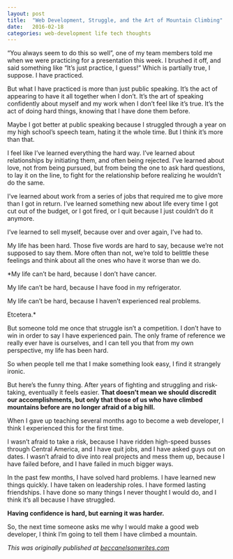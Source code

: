 ```yaml
---
layout: post
title:  "Web Development, Struggle, and the Art of Mountain Climbing"
date:   2016-02-18
categories: web-development life tech thoughts
---
```


“You always seem to do this so well”, one of my team members told me when we were practicing for a presentation this week.  I brushed it off, and said something like “It’s just practice, I guess!”  Which is partially true, I suppose.  I have practiced.

But what I have practiced is more than just public speaking.  It’s the act of appearing to have it all together when I don’t.  It’s the art of speaking confidently about myself and my work when I don’t feel like it’s true.  It’s the act of doing hard things, knowing that I have done them before.

Maybe I got better at public speaking because I struggled through a year on my high school’s speech team, hating it the whole time.  But I think it’s more than that.

I feel like I’ve learned everything the hard way.  I’ve learned about relationships by initiating them, and often being rejected.  I’ve learned about love, not from being pursued, but from being the one to ask hard questions, to lay it on the line, to fight for the relationship before realizing he wouldn’t do the same.

I’ve learned about work from a series of jobs that required me to give more than I got in return.  I’ve learned something new about life every time I got cut out of the budget, or I got fired, or I quit because I just couldn’t do it anymore.

I’ve learned to sell myself, because over and over again, I’ve had to.

My life has been hard.  Those five words are hard to say, because we’re not supposed to say them.  More often than not, we’re told to belittle these feelings and think about all the ones who have it worse than we do.

*My life can’t be hard, because I don’t have cancer.

My life can’t be hard, because I have food in my refrigerator.

My life can’t be hard, because I haven’t experienced real problems.

Etcetera.*

But someone told me once that struggle isn’t a competition.  I don’t have to win in order to say I have experienced pain.  The only frame of reference we really ever have is ourselves, and I can tell you that from my own perspective, my life has been hard.

So when people tell me that I make something look easy, I find it strangely ironic.

But here’s the funny thing.  After years of fighting and struggling and risk-taking, eventually it feels easier. **That doesn’t mean we should discredit our accomplishments, but only that those of us who have climbed mountains before are no longer afraid of a big hill.**

When I gave up teaching several months ago to become a web developer, I think I experienced this for the first time.

I wasn’t afraid to take a risk, because I have ridden high-speed busses through Central America, and I have quit jobs, and I have asked guys out on dates. I wasn’t afraid to dive into real projects and mess them up, because I have failed before, and I have failed in much bigger ways.

In the past few months, I have solved hard problems.  I have learned new things quickly.  I have taken on leadership roles.  I have formed lasting friendships.  I have done so many things I never thought I would do, and I think it’s all because I have struggled.

**Having confidence is hard, but earning it was harder.**

So, the next time someone asks me why I would make a good web developer, I think I’m going to tell them I have climbed a mountain.

*This was originally published at [beccanelsonwrites.com](http://beccanelsonwrites.com)*

